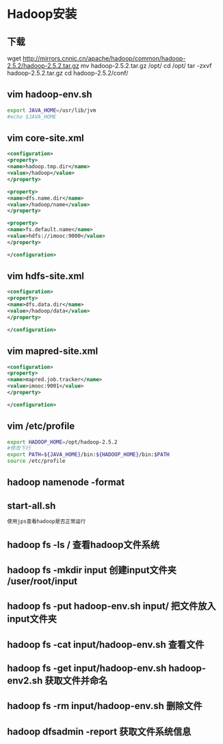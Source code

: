 # Hadoop安装
## 下载
wget http://mirrors.cnnic.cn/apache/hadoop/common/hadoop-2.5.2/hadoop-2.5.2.tar.gz
mv hadoop-2.5.2.tar.gz /opt/
cd /opt/
tar -zxvf hadoop-2.5.2.tar.gz
cd hadoop-2.5.2/conf/

## vim hadoop-env.sh
```bash
export JAVA_HOME=/usr/lib/jvm
#echo $JAVA_HOME
```
## vim core-site.xml
```xml
<configuration>
<property>
<name>hadoop.tmp.dir</name>
<value>/hadoop</value>
</property>

<property>
<name>dfs.name.dir</name>
<value>/hadoop/name</value>
</property>

<property>
<name>fs.default.name</name>
<value>hdfs://imooc:9000</value>
</property>

</configuration>
```
## vim hdfs-site.xml
```xml
<configuration>
<property>
<name>dfs.data.dir</name>
<value>/hadoop/data</value>
</property>

</configuration>
```
## vim mapred-site.xml
```xml
<configuration>
<property>
<name>mapred.job.tracker</name>
<value>imooc:9001</value>
</property>

</configuration>
```
## vim /etc/profile
```bash
export HADOOP_HOME=/opt/hadoop-2.5.2
#修改下行
export PATH=${JAVA_HOME}/bin:${HADOOP_HOME}/bin:$PATH
source /etc/profile
```
## hadoop namenode -format
## start-all.sh
```bash
使用jps查看hadoop是否正常运行
```
## hadoop fs -ls / 查看hadoop文件系统
## hadoop fs -mkdir input 创建input文件夹 /user/root/input
## hadoop fs -put hadoop-env.sh input/ 把文件放入input文件夹
## hadoop fs -cat input/hadoop-env.sh 查看文件
## hadoop fs -get input/hadoop-env.sh hadoop-env2.sh 获取文件并命名
## hadoop fs -rm input/hadoop-env.sh 删除文件
## hadoop dfsadmin -report 获取文件系统信息
